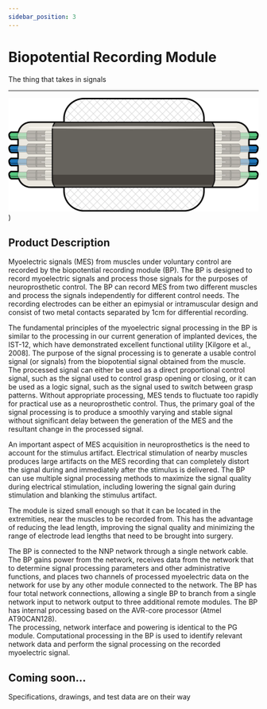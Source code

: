 ```yaml
---
sidebar_position: 3
---
```


# Biopotential Recording Module

The thing that takes in signals

---
![image](./img/image.png))
## Product Description

Myoelectric signals (MES) from muscles under voluntary control are recorded by the 
biopotential recording module (BP). The BP is designed to record myoelectric signals 
and process those signals for the purposes of neuroprosthetic control. The BP can record 
MES from two different muscles and process the signals independently for different control 
needs. The recording electrodes can be either an epimysial 
or intramuscular design and consist of two metal contacts separated by 1cm for differential 
recording.

The fundamental principles of the myoelectric signal processing in the BP is similar to the 
processing in our current generation of implanted devices, the IST-12, which have 
demonstrated excellent functional utility [Kilgore et al., 2008].  The purpose of the signal 
processing is to generate a usable control signal (or signals) from the biopotential signal 
obtained from the muscle.  The processed signal can either be used as a direct proportional 
control signal, such as the signal used to control grasp opening or closing, or it can be used 
as a logic signal, such as the signal used to switch between grasp patterns.  Without 
appropriate processing, MES tends to fluctuate too rapidly for practical use as a 
neuroprosthetic control. Thus, the primary goal of the signal processing is to produce a 
smoothly varying and stable signal without significant delay between the generation of the 
MES and the resultant change in the processed signal.  

An important aspect of MES acquisition in neuroprosthetics is the need to account for the 
stimulus artifact. Electrical stimulation of nearby muscles produces large artifacts on the 
MES recording that can completely distort the signal during and immediately after the 
stimulus is delivered. The BP can use multiple signal processing methods to maximize the 
signal quality during electrical stimulation, including lowering the signal gain during 
stimulation and blanking the stimulus artifact.

The module is sized small enough so that it can be located in the extremities, near the 
muscles to be recorded from. This has the advantage of reducing the lead length, improving the signal quality and minimizing the range of electrode lead lengths that need to be 
brought into surgery. 

The BP is connected to the NNP network through a single network cable.  The BP gains 
power from the network, receives data from the network that to determine signal 
processing parameters and other administrative functions, and places two channels of 
processed myoelectric data on the network for use by any other module connected to the 
network. The BP has four total network connections, allowing a single BP to branch from 
a single network input to network output to three additional remote modules.
The BP has internal processing based on the AVR-core processor (Atmel AT90CAN128).  
The processing, network interface and powering is identical to the PG module. 
Computational processing in the BP is used to identify relevant network data and perform 
the signal processing on the recorded myoelectric signal.  

## Coming soon...
Specifications, drawings, and test data are on their way
